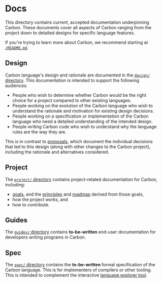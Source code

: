 # Docs

<!--
Part of the Carbon Language project, under the Apache License v2.0 with LLVM
Exceptions. See /LICENSE for license information.
SPDX-License-Identifier: Apache-2.0 WITH LLVM-exception
-->

This directory contains current, accepted documentation underpinning Carbon.
These documents cover all aspects of Carbon ranging from the project down to
detailed designs for specific language features.

If you're trying to learn more about Carbon, we recommend starting at
[`/README.md`](/README.md).

## Design

Carbon language's design and rationale are documented in the
[`design/` directory](design/README.md). This documentation is intended to
support the following audiences:

-   People who wish to determine whether Carbon would be the right choice for a
    project compared to other existing languages.
-   People working on the evolution of the Carbon language who wish to
    understand the rationale and motivation for existing design decisions.
-   People working on a specification or implementation of the Carbon language
    who need a detailed understanding of the intended design.
-   People writing Carbon code who wish to understand why the language rules are
    the way they are.

This is in contrast to [proposals](/proposals/README.md), which document the
individual decisions that led to this design (along with other changes to the
Carbon project), including the rationale and alternatives considered.

## Project

The [`project/` directory](project/README.md) contains project-related
documentation for Carbon, including:

-   [goals](project/goals.md), and the
    [principles](project/principles/README.md) and [roadmap](project/roadmap.md)
    derived from those goals,
-   how the project works, and
-   how to contribute.

## Guides

The [`guides/` directory](guides/README.md) contains **to-be-written** end-user
documentation for developers writing programs in Carbon.

## Spec

The [`spec/` directory](spec/) contains the **to-be-written** formal
specification of the Carbon language. This is for implementers of compilers or
other tooling. This is intended to complement the interactive
[language explorer tool](/explorer/).
